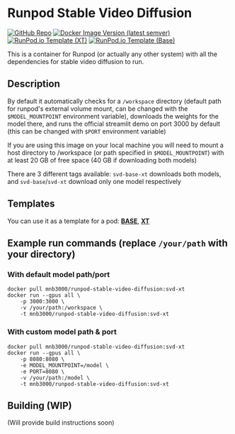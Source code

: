 # Runpod Stable Video Diffusion

[![GitHub Repo](https://img.shields.io/badge/github-repo-green?logo=github)](https://github.com/mnb3000/runpod-stable-video-diffusion)
[![Docker Image Version (latest semver)](https://img.shields.io/docker/v/mnb3000/runpod-stable-video-diffusion?logo=docker&label=dockerhub&color=blue)](https://hub.docker.com/repository/docker/mnb3000/runpod-stable-video-diffusion)
[![RunPod.io Template (XT)](https://img.shields.io/badge/runpod_template-svd--xt-9b4ce6?logo=linuxcontainers&logoColor=9b4ce6)](https://runpod.io/gsc?template=0yuqqd2v24)
[![RunPod.io Template (Base)](https://img.shields.io/badge/runpod_template-svd-9b4ce6?logo=linuxcontainers&logoColor=9b4ce6)](https://runpod.io/gsc?template=dove05wvcv)

This is a container for Runpod (or actually any other system) with all the dependencies for stable video diffusion to run.

## Description

By default it automatically checks for a `/workspace` directory (default path for runpod's external volume mount, can be changed with the `$MODEL_MOUNTPOINT` environment variable), downloads the weights for the model there, and runs the official streamlit demo on port 3000 by default (this can be changed with `$PORT` environment variable)

If you are using this image on your local machine you will need to mount a host directory to /workspace (or path specified in `$MODEL_MOUNTPOINT`) with at least 20 GB of free space (40 GB if downloading both models)

There are 3 different tags available: `svd-base-xt` downloads both models, and `svd-base`/`svd-xt` download only one model respectively

## Templates

You can use it as a template for a pod: **[BASE](https://runpod.io/gsc?template=dove05wvcv)**, **[XT](https://runpod.io/gsc?template=0yuqqd2v24)**

## Example run commands (replace `/your/path` with your directory)

### With default model path/port

```
docker pull mnb3000/runpod-stable-video-diffusion:svd-xt
docker run --gpus all \
    -p 3000:3000 \
    -v /your/path:/workspace \
    -t mnb3000/runpod-stable-video-diffusion:svd-xt
```

### With custom model path & port

```
docker pull mnb3000/runpod-stable-video-diffusion:svd-xt
docker run --gpus all \
    -p 8080:8080 \
    -e MODEL_MOUNTPOINT=/model \
    -e PORT=8080 \
    -v /your/path:/model \
    -t mnb3000/runpod-stable-video-diffusion:svd-xt
```

## Building (WIP)
(Will provide build instructions soon)
